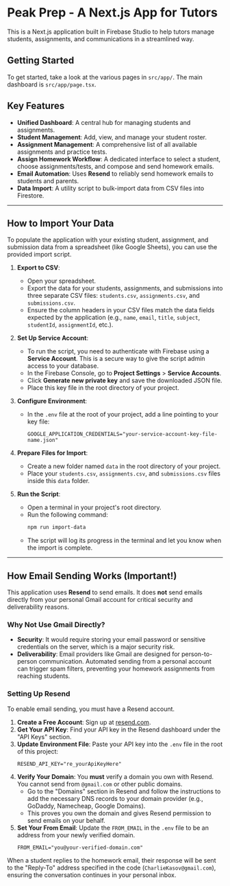# Peak Prep - A Next.js App for Tutors

This is a Next.js application built in Firebase Studio to help tutors manage students, assignments, and communications in a streamlined way.

## Getting Started

To get started, take a look at the various pages in `src/app/`. The main dashboard is `src/app/page.tsx`.

## Key Features

- **Unified Dashboard**: A central hub for managing students and assignments.
- **Student Management**: Add, view, and manage your student roster.
- **Assignment Management**: A comprehensive list of all available assignments and practice tests.
- **Assign Homework Workflow**: A dedicated interface to select a student, choose assignments/tests, and compose and send homework emails.
- **Email Automation**: Uses **Resend** to reliably send homework emails to students and parents.
- **Data Import**: A utility script to bulk-import data from CSV files into Firestore.

---

## How to Import Your Data

To populate the application with your existing student, assignment, and submission data from a spreadsheet (like Google Sheets), you can use the provided import script.

1.  **Export to CSV**:
    *   Open your spreadsheet.
    *   Export the data for your students, assignments, and submissions into three separate CSV files: `students.csv`, `assignments.csv`, and `submissions.csv`.
    *   Ensure the column headers in your CSV files match the data fields expected by the application (e.g., `name`, `email`, `title`, `subject`, `studentId`, `assignmentId`, etc.).

2.  **Set Up Service Account**:
    *   To run the script, you need to authenticate with Firebase using a **Service Account**. This is a secure way to give the script admin access to your database.
    *   In the Firebase Console, go to **Project Settings** > **Service Accounts**.
    *   Click **Generate new private key** and save the downloaded JSON file.
    *   Place this key file in the root directory of your project.

3.  **Configure Environment**:
    *   In the `.env` file at the root of your project, add a line pointing to your key file:
        ```
        GOOGLE_APPLICATION_CREDENTIALS="your-service-account-key-file-name.json"
        ```

4.  **Prepare Files for Import**:
    *   Create a new folder named `data` in the root directory of your project.
    *   Place your `students.csv`, `assignments.csv`, and `submissions.csv` files inside this `data` folder.

5.  **Run the Script**:
    *   Open a terminal in your project's root directory.
    *   Run the following command:
        ```bash
        npm run import-data
        ```
    *   The script will log its progress in the terminal and let you know when the import is complete.

---

## How Email Sending Works (Important!)

This application uses **Resend** to send emails. It does **not** send emails directly from your personal Gmail account for critical security and deliverability reasons.

### Why Not Use Gmail Directly?
- **Security**: It would require storing your email password or sensitive credentials on the server, which is a major security risk.
- **Deliverability**: Email providers like Gmail are designed for person-to-person communication. Automated sending from a personal account can trigger spam filters, preventing your homework assignments from reaching students.

### Setting Up Resend

To enable email sending, you must have a Resend account.

1.  **Create a Free Account**: Sign up at [resend.com](https://resend.com).
2.  **Get Your API Key**: Find your API key in the Resend dashboard under the "API Keys" section.
3.  **Update Environment File**: Paste your API key into the `.env` file in the root of this project:
    ```
    RESEND_API_KEY="re_yourApiKeyHere"
    ```
4.  **Verify Your Domain**: You **must** verify a domain you own with Resend. You cannot send from `@gmail.com` or other public domains.
    - Go to the "Domains" section in Resend and follow the instructions to add the necessary DNS records to your domain provider (e.g., GoDaddy, Namecheap, Google Domains).
    - This proves you own the domain and gives Resend permission to send emails on your behalf.
5.  **Set Your From Email**: Update the `FROM_EMAIL` in the `.env` file to be an address from your newly verified domain.
    ```
    FROM_EMAIL="you@your-verified-domain.com"
    ```

When a student replies to the homework email, their response will be sent to the "Reply-To" address specified in the code (`CharlieKasov@gmail.com`), ensuring the conversation continues in your personal inbox.